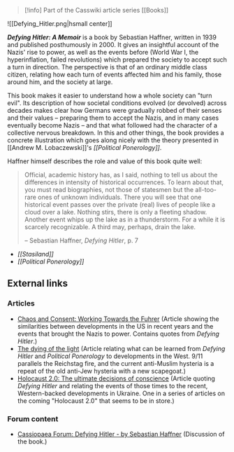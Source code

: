 > [!info] Part of the Casswiki article series [[Books]]

![[Defying_Hitler.png|hsmall center]]


_**Defying Hitler: A Memoir**_ is a book by Sebastian Haffner, written in 1939 and published posthumously in 2000. It gives an insightful account of the Nazis' rise to power, as well as the events before (World War I, the hyperinflation, failed revolutions) which prepared the society to accept such a turn in direction. The perspective is that of an ordinary middle class citizen, relating how each turn of events affected him and his family, those around him, and the society at large.

This book makes it easier to understand how a whole society can "turn evil". Its description of how societal conditions evolved (or devolved) across decades makes clear how Germans were gradually robbed of their senses and their values – preparing them to accept the Nazis, and in many cases eventually become Nazis – and that what followed had the character of a collective nervous breakdown. In this and other things, the book provides a concrete illustration which goes along nicely with the theory presented in [[Andrew M. Lobaczewski]]'s _[[Political Ponerology]]_.

Haffner himself describes the role and value of this book quite well:

> Official, academic history has, as I said, nothing to tell us about the differences in intensity of historical occurrences. To learn about that, you must read biographies, not those of statesmen but the all-too-rare ones of unknown individuals. There you will see that one historical event passes over the private (real) lives of people like a cloud over a lake. Nothing stirs, there is only a fleeting shadow. Another event whips up the lake as in a thunderstorm. For a while it is scarcely recognizable. A third may, perhaps, drain the lake.
> 
> – Sebastian Haffner, _Defying Hitler_, p. 7

*   _[[Stasiland]]_
*   _[[Political Ponerology]]_

External links
--------------

### Articles

*   [Chaos and Consent: Working Towards the Fuhrer](http://cassiopaea.org/2012/01/28/rerun-chaos-and-consent-working-towards-the-fuhrer/) (Article showing the similarities between developments in the US in recent years and the events that brought the Nazis to power. Contains quotes from _Defying Hitler_.)
*   [The dying of the light](http://www.sott.net/article/291494-The-dying-of-the-light) (Article relating what can be learned from _Defying Hitler_ and _Political Ponerology_ to developments in the West. 9/11 parallels the Reichstag fire, and the current anti-Muslim hysteria is a repeat of the old anti-Jew hysteria with a new scapegoat.)
*   [Holocaust 2.0: The ultimate decisions of conscience](http://www.sott.net/article/292712-Holocaust-2-0-The-ultimate-decisions-of-conscience) (Article quoting _Defying Hitler_ and relating the events of those times to the recent, Western-backed developments in Ukraine. One in a series of articles on the coming "Holocaust 2.0" that seems to be in store.)

### Forum content

*   [Cassiopaea Forum: Defying Hitler - by Sebastian Haffner](https://cassiopaea.org/forum/index.php/topic,4053.0.html) (Discussion of the book.)